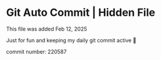 # Git Auto Commit | Hidden File

This file was added Feb 12, 2025

Just for fun and keeping my daily git commit active 🤪

commit number: 220587

